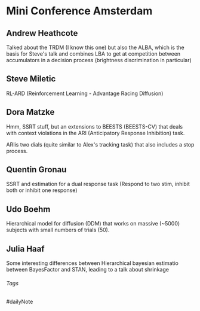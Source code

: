 # Mini Conference Amsterdam

## Andrew Heathcote

Talked about the TRDM (I know this one) but also the ALBA, which is the basis for Steve's talk and combines LBA to get at competition between accumulators in a decision process (brightness discrimination in particular)

## Steve Miletic

RL-ARD (Reinforcement Learning - Advantage Racing Diffusion)

## Dora Matzke

Hmm, SSRT stuff, but an extensions to BEESTS (BEESTS-CV) that deals with context violations in the ARI (Anticipatory Response Inhibition) task.

ARIis two dials (quite similar to Alex's tracking task) that also includes a stop process.

## Quentin Gronau

SSRT and estimation for a dual response task (Respond to two stim, inhibit both or inhibit one response)

## Udo Boehm

Hierarchical model for diffusion (DDM) that works on massive (\~5000) subjects with small numbers of trials (50).

## Julia Haaf

Some interesting differences between Hierarchical bayesian estimatio between BayesFactor and STAN, leading to a talk about shrinkage

###### Tags

#dailyNote